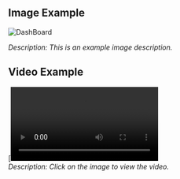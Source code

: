 ## Image Example
![DashBoard](<img width="1440" alt="Screenshot 2024-12-03 at 3 56 55 PM" src="https://github.com/user-attachments/assets/0ed1c9f4-30bb-4bcc-827e-693a9821afa8">)

*Description: This is an example image description.*

## Video Example
[![Alt Text](path/to/your/video.mp4)  
*Description: Click on the image to view the video.*
